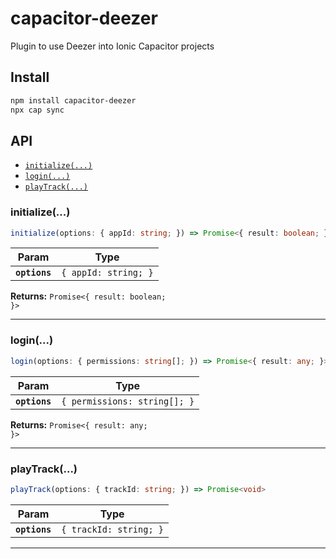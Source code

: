 # capacitor-deezer

Plugin to use Deezer into Ionic Capacitor projects

## Install

```bash
npm install capacitor-deezer
npx cap sync
```

## API

<docgen-index>

* [`initialize(...)`](#initialize)
* [`login(...)`](#login)
* [`playTrack(...)`](#playtrack)

</docgen-index>

<docgen-api>
<!--Update the source file JSDoc comments and rerun docgen to update the docs below-->

### initialize(...)

```typescript
initialize(options: { appId: string; }) => Promise<{ result: boolean; }>
```

| Param         | Type                            |
| ------------- | ------------------------------- |
| **`options`** | <code>{ appId: string; }</code> |

**Returns:** <code>Promise&lt;{ result: boolean; }&gt;</code>

--------------------


### login(...)

```typescript
login(options: { permissions: string[]; }) => Promise<{ result: any; }>
```

| Param         | Type                                    |
| ------------- | --------------------------------------- |
| **`options`** | <code>{ permissions: string[]; }</code> |

**Returns:** <code>Promise&lt;{ result: any; }&gt;</code>

--------------------


### playTrack(...)

```typescript
playTrack(options: { trackId: string; }) => Promise<void>
```

| Param         | Type                              |
| ------------- | --------------------------------- |
| **`options`** | <code>{ trackId: string; }</code> |

--------------------

</docgen-api>
